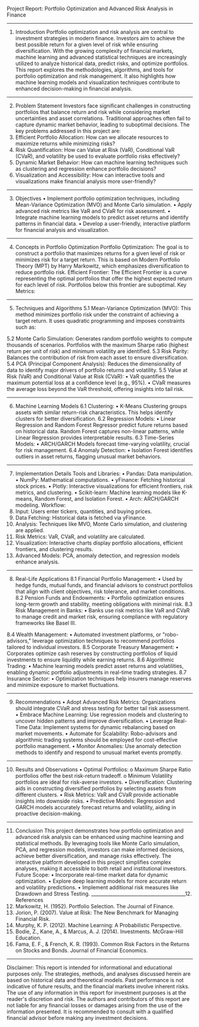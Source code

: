 Project Report: Portfolio Optimization and Advanced Risk Analysis in Finance
________________________________________
1. Introduction
Portfolio optimization and risk analysis are central to investment strategies in modern finance. Investors aim to achieve the best possible return for a given level of risk while ensuring diversification. With the growing complexity of financial markets, machine learning and advanced statistical techniques are increasingly utilized to analyze historical data, predict risks, and optimize portfolios.
This report explores the methodologies, algorithms, and tools for portfolio optimization and risk management. It also highlights how machine learning models and visualization techniques contribute to enhanced decision-making in financial analysis.
________________________________________
2. Problem Statement
Investors face significant challenges in constructing portfolios that balance return and risk while considering market uncertainties and asset correlations. Traditional approaches often fail to capture dynamic market behavior, leading to suboptimal decisions. The key problems addressed in this project are:
1.	Efficient Portfolio Allocation: How can we allocate resources to maximize returns while minimizing risks?
2.	Risk Quantification: How can Value at Risk (VaR), Conditional VaR (CVaR), and volatility be used to evaluate portfolio risks effectively?
3.	Dynamic Market Behavior: How can machine learning techniques such as clustering and regression enhance portfolio decisions?
4.	Visualization and Accessibility: How can interactive tools and visualizations make financial analysis more user-friendly?
________________________________________
3. Objectives
•	Implement portfolio optimization techniques, including Mean-Variance Optimization (MVO) and Monte Carlo simulation.
•	Apply advanced risk metrics like VaR and CVaR for risk assessment.
•	Integrate machine learning models to predict asset returns and identify patterns in financial data.
•	Develop a user-friendly, interactive platform for financial analysis and visualization.
________________________________________
4. Concepts in Portfolio Optimization
Portfolio Optimization: The goal is to construct a portfolio that maximizes returns for a given level of risk or minimizes risk for a target return. This is based on Modern Portfolio Theory (MPT) by Harry Markowitz, which emphasizes diversification to reduce portfolio risk.
Efficient Frontier: The Efficient Frontier is a curve representing the optimal portfolios that offer the highest expected return for each level of risk. Portfolios below this frontier are suboptimal.
Key Metrics: 
   
________________________________________
5. Techniques and Algorithms
5.1 Mean-Variance Optimization (MVO): This method minimizes portfolio risk under the constraint of achieving a target return. It uses quadratic programming and imposes constraints such as:
 
5.2 Monte Carlo Simulation: Generates random portfolio weights to compute thousands of scenarios. Portfolios with the maximum Sharpe ratio (highest return per unit of risk) and minimum volatility are identified.
5.3 Risk Parity: Balances the contribution of risk from each asset to ensure diversification.
5.4 PCA (Principal Component Analysis): Reduces the dimensionality of data to identify major drivers of portfolio returns and volatility.
5.5 Value at Risk (VaR) and Conditional Value at Risk (CVaR):
•	VaR quantifies the maximum potential loss at a confidence level (e.g., 95%).
•	CVaR measures the average loss beyond the VaR threshold, offering insights into tail risk.
________________________________________
6. Machine Learning Models
6.1 Clustering:
•	K-Means Clustering groups assets with similar return-risk characteristics. This helps identify clusters for better diversification.
6.2 Regression Models:
•	Linear Regression and Random Forest Regressor predict future returns based on historical data. Random Forest captures non-linear patterns, while Linear Regression provides interpretable results.
6.3 Time-Series Models:
•	ARCH/GARCH Models forecast time-varying volatility, crucial for risk management.
6.4 Anomaly Detection:
•	Isolation Forest identifies outliers in asset returns, flagging unusual market behaviors.
________________________________________
7. Implementation Details
Tools and Libraries:
•	Pandas: Data manipulation.
•	NumPy: Mathematical computations.
•	yFinance: Fetching historical stock prices.
•	Plotly: Interactive visualizations for efficient frontiers, risk metrics, and clustering.
•	Scikit-learn: Machine learning models like K-means, Random Forest, and Isolation Forest.
•	Arch: ARCH/GARCH modeling.
Workflow:
1.	Input: Users enter tickers, quantities, and buying prices.
2.	Data Fetching: Historical data is fetched via yFinance.
3.	Analysis: Techniques like MVO, Monte Carlo simulation, and clustering are applied.
4.	Risk Metrics: VaR, CVaR, and volatility are calculated.
5.	Visualization: Interactive charts display portfolio allocations, efficient frontiers, and clustering results.
6.	Advanced Models: PCA, anomaly detection, and regression models enhance analysis.
________________________________________
8. Real-Life Applications
8.1 Financial Portfolio Management:
•	Used by hedge funds, mutual funds, and financial advisors to construct portfolios that align with client objectives, risk tolerance, and market conditions.
8.2 Pension Funds and Endowments:
•	Portfolio optimization ensures long-term growth and stability, meeting obligations with minimal risk.
8.3 Risk Management in Banks:
•	Banks use risk metrics like VaR and CVaR to manage credit and market risk, ensuring compliance with regulatory frameworks like Basel III.


8.4 Wealth Management:
•	Automated investment platforms, or "robo-advisors," leverage optimization techniques to recommend portfolios tailored to individual investors.
8.5 Corporate Treasury Management:
•	Corporates optimize cash reserves by constructing portfolios of liquid investments to ensure liquidity while earning returns.
8.6 Algorithmic Trading:
•	Machine learning models predict asset returns and volatilities, enabling dynamic portfolio adjustments in real-time trading strategies.
8.7 Insurance Sector:
•	Optimization techniques help insurers manage reserves and minimize exposure to market fluctuations.
________________________________________
9. Recommendations
•	Adopt Advanced Risk Metrics: Organizations should integrate CVaR and stress testing for better tail risk assessment.
•	Embrace Machine Learning: Use regression models and clustering to uncover hidden patterns and improve diversification.
•	Leverage Real-Time Data: Implement systems for dynamic rebalancing based on market movements.
•	Automate for Scalability: Robo-advisors and algorithmic trading systems should be employed for cost-effective portfolio management.
•	Monitor Anomalies: Use anomaly detection methods to identify and respond to unusual market events promptly.
________________________________________
10. Results and Observations
•	Optimal Portfolios: 
o	Maximum Sharpe Ratio portfolios offer the best risk-return tradeoff.
o	Minimum Volatility portfolios are ideal for risk-averse investors.
•	Diversification: Clustering aids in constructing diversified portfolios by selecting assets from different clusters.
•	Risk Metrics: VaR and CVaR provide actionable insights into downside risks.
•	Predictive Models: Regression and GARCH models accurately forecast returns and volatility, aiding in proactive decision-making.
________________________________________
11. Conclusion
This project demonstrates how portfolio optimization and advanced risk analysis can be enhanced using machine learning and statistical methods. By leveraging tools like Monte Carlo simulation, PCA, and regression models, investors can make informed decisions, achieve better diversification, and manage risks effectively. The interactive platform developed in this project simplifies complex analyses, making it accessible to both retail and institutional investors.
Future Scope:
•	Incorporate real-time market data for dynamic optimization.
•	Explore deep learning models for more accurate return and volatility predictions.
•	Implement additional risk measures like Drawdown and Stress Testing.
________________________________________12. References
1.	Markowitz, H. (1952). Portfolio Selection. The Journal of Finance.
2.	Jorion, P. (2007). Value at Risk: The New Benchmark for Managing Financial Risk.
3.	Murphy, K. P. (2012). Machine Learning: A Probabilistic Perspective.
4.	Bodie, Z., Kane, A., & Marcus, A. J. (2014). Investments. McGraw-Hill Education.
5.	Fama, E. F., & French, K. R. (1993). Common Risk Factors in the Returns on Stocks and Bonds. Journal of Financial Economics.
________________________________________
Disclaimer: This report is intended for informational and educational purposes only. The strategies, methods, and analyses discussed herein are based on historical data and theoretical models. Past performance is not indicative of future results, and the financial markets involve inherent risks. The use of any information in this report for investment purposes is at the reader's discretion and risk. The authors and contributors of this report are not liable for any financial losses or damages arising from the use of the information presented. It is recommended to consult with a qualified financial advisor before making any investment decisions.

